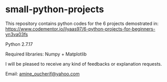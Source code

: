# small-python-projects
This repository contains python codes for the 6 projects demostrated in: https://www.codementor.io/ilyaas97/6-python-projects-for-beginners-yn3va03fs

Python 2.7.17

Required libraries: Numpy + Matplotlib

I will be pleased to receive any kind of feedbacks or explanation requests.

Email: amine_oucherif@yahoo.com
